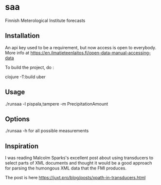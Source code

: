 # saa

Finnish Meterological Institute forecasts

## Installation

An api key used to be a requirement, but now access is open to everybody. More info at
https://en.ilmatieteenlaitos.fi/open-data-manual-accessing-data

To build the project, do :

clojure -T:build uber

## Usage

./runsaa -l pispala,tampere -m PrecipitationAmount

## Options

./runsaa -h for all possible measurements

## Inspiration

I was reading Malcolm Sparks's excellent post about using transducers
to select parts of XML documents and thought it would be a good
approach for parsing the humongous XML data that the FMI produces. 

The post is here https://juxt.pro/blog/posts/xpath-in-transducers.html
